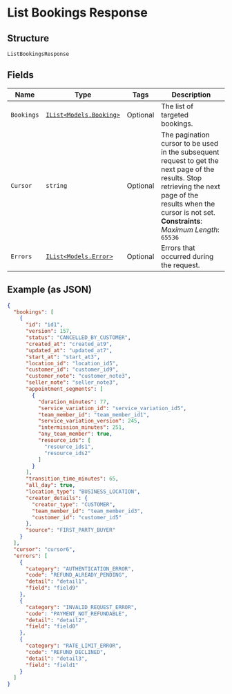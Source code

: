 
# List Bookings Response

## Structure

`ListBookingsResponse`

## Fields

| Name | Type | Tags | Description |
|  --- | --- | --- | --- |
| `Bookings` | [`IList<Models.Booking>`](../../doc/models/booking.md) | Optional | The list of targeted bookings. |
| `Cursor` | `string` | Optional | The pagination cursor to be used in the subsequent request to get the next page of the results. Stop retrieving the next page of the results when the cursor is not set.<br>**Constraints**: *Maximum Length*: `65536` |
| `Errors` | [`IList<Models.Error>`](../../doc/models/error.md) | Optional | Errors that occurred during the request. |

## Example (as JSON)

```json
{
  "bookings": [
    {
      "id": "id1",
      "version": 157,
      "status": "CANCELLED_BY_CUSTOMER",
      "created_at": "created_at9",
      "updated_at": "updated_at7",
      "start_at": "start_at3",
      "location_id": "location_id5",
      "customer_id": "customer_id9",
      "customer_note": "customer_note3",
      "seller_note": "seller_note3",
      "appointment_segments": [
        {
          "duration_minutes": 77,
          "service_variation_id": "service_variation_id5",
          "team_member_id": "team_member_id1",
          "service_variation_version": 245,
          "intermission_minutes": 251,
          "any_team_member": true,
          "resource_ids": [
            "resource_ids1",
            "resource_ids2"
          ]
        }
      ],
      "transition_time_minutes": 65,
      "all_day": true,
      "location_type": "BUSINESS_LOCATION",
      "creator_details": {
        "creator_type": "CUSTOMER",
        "team_member_id": "team_member_id3",
        "customer_id": "customer_id5"
      },
      "source": "FIRST_PARTY_BUYER"
    }
  ],
  "cursor": "cursor6",
  "errors": [
    {
      "category": "AUTHENTICATION_ERROR",
      "code": "REFUND_ALREADY_PENDING",
      "detail": "detail1",
      "field": "field9"
    },
    {
      "category": "INVALID_REQUEST_ERROR",
      "code": "PAYMENT_NOT_REFUNDABLE",
      "detail": "detail2",
      "field": "field0"
    },
    {
      "category": "RATE_LIMIT_ERROR",
      "code": "REFUND_DECLINED",
      "detail": "detail3",
      "field": "field1"
    }
  ]
}
```

